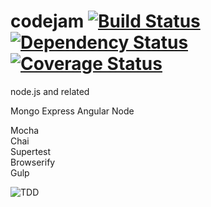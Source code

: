 codejam [![Build Status](https://travis-ci.org/sinkingshriek/codejam.svg?branch=master)](https://travis-ci.org/sinkingshriek/codejam) [![Dependency Status](https://gemnasium.com/sinkingshriek/codejam.svg)](https://gemnasium.com/sinkingshriek/codejam) [![Coverage Status](https://img.shields.io/coveralls/sinkingshriek/codejam.svg)](https://coveralls.io/r/sinkingshriek/codejam)
=======

node.js and related

Mongo
Express
Angular
Node

Mocha  
Chai  
Supertest  
Browserify  
Gulp


![TDD](https://pbs.twimg.com/media/Bx13LdQCYAE8CBO.jpg)
